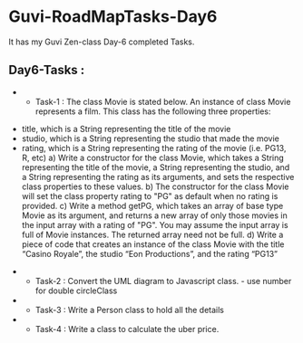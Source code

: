 # Guvi-RoadMapTasks-Day6
It has my Guvi Zen-class Day-6 completed Tasks.

## Day6-Tasks :
* * Task-1 :
The class Movie is stated below. An instance of class Movie represents a film. This class has the following three properties:
- title, which is a String representing the title of the movie
- studio, which is a String representing the studio that made the movie
- rating, which is a String representing the rating of the movie (i.e. PG­13, R, etc)
a) Write a constructor for the class Movie, which takes a String representing the title of the movie, a String representing the studio, and a String representing the rating as its arguments, and sets the respective class properties to these values.
b) The constructor for the class Movie will set the class property rating to "PG" as default when no rating is provided.
c) Write a method getPG, which takes an array of base type Movie as its argument, and returns a new array of only those movies in the input array with a rating of "PG". You may assume the input array is full of Movie instances. The returned array need not be full.
d) Write a piece of code that creates an instance of the class Movie with the title “Casino Royale”, the studio “Eon Productions”, and the rating “PG­13”
* * Task-2 : Convert the UML diagram to Javascript class. - use number for double
circleClass
* * Task-3 : Write a Person class to hold all the details
* * Task-4 : Write a class to calculate the uber price.
